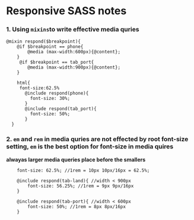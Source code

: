 # Responsive SASS notes 

### 1. Using `mixins`to write effective media quries 

```
@mixin respond($breakpoint){
    @if $breakpoint == phone{
        @media (max-width:600px){@content};
    }
     @if $breakpoint == tab_port{
        @media (max-width:900px){@content};
    }
    
    html{
     font-size:62.5%
       @include respond(phone){
         font-size: 30%;
       }
       @include respond(tab_port){
         font-size: 50%;
       }
  }
```

### 2. `em` and `rem` in media quries are not effected by root font-size setting, `em` is the best option for font-size in media quires

**alwayas larger media queries place before the smallers**
```
	font-size: 62.5%; //1rem = 10px 10px/16px = 62.5%;

	@include respond(tab-land){ //width < 900px
		font-size: 56.25%; //1rem = 9px 9px/16px 
	}

	@include respond(tab-port){ //width < 600px
		font-size: 50%; //1rem = 8px 8px/16px
	}
```

